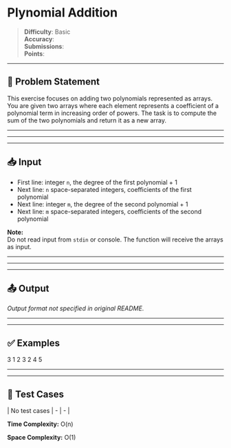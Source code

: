 # Plynomial Addition

> **Difficulty**: Basic  
> **Accuracy**:   
> **Submissions**:   
> **Points**: 

---

## 📝 Problem Statement

This exercise focuses on adding two polynomials represented as arrays. You are given two arrays where each element represents a coefficient of a polynomial term in increasing order of powers. The task is to compute the sum of the two polynomials and return it as a new array.  

---

---

---

## 📥 Input

- First line: integer `n`, the degree of the first polynomial + 1  
- Next line: `n` space-separated integers, coefficients of the first polynomial  
- Next line: integer `m`, the degree of the second polynomial + 1  
- Next line: `m` space-separated integers, coefficients of the second polynomial

**Note:**  
Do not read input from `stdin` or console. The function will receive the arrays as input.

---

---

---

## 📤 Output

_Output format not specified in original README._

---

---

## ✅ Examples

3
1 2 3
2
4 5

---

---

## 🧪 Test Cases

| No test cases | - | - |

**Time Complexity:** O(n)

**Space Complexity:** O(1)
